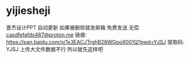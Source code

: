 # yijiesheji
壹杰设计PPT 自动更新 如果被删除就发邮箱 免费发送 无偿 casdfefafds487@proton.me
链接: https://pan.baidu.com/s/1x3EACJTrghB26WGpoX001Q?pwd=YJSJ 
提取码: YJSJ
上传大文件数据不行 所以就先这样吧
